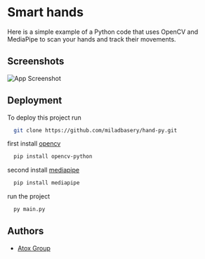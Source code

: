 
# Smart hands

Here is a simple example of a Python code that uses OpenCV and MediaPipe to scan your hands and track their movements. 


## Screenshots

![App Screenshot](https://i.postimg.cc/8ctPTV0T/Picsart-25-05-07-15-12-47-454.jpg)


## Deployment

To deploy this project run

```bash
  git clone https://github.com/miladbasery/hand-py.git
```
first install [opencv](https://opencv.org/)
```bash
  pip install opencv-python
```
second install [mediapipe](https://developers.google.com/mediapipe/)
```bash
  pip install mediapipe
```
run the project
```bash
  py main.py
```


## Authors

- [Atox Group](http://t.me/channelATOX)





